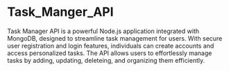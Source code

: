 # Task_Manger_API

Task Manager API is a powerful Node.js application integrated with MongoDB, designed to streamline task management for users. With secure user registration and login features, individuals can create accounts and access personalized tasks. The API allows users to effortlessly manage tasks by adding, updating, deleteing, and organizing them efficiently.
